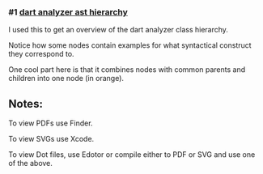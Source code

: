 

### #1 [dart analyzer ast hierarchy](https://github.com/modulovalue/graphs/blob/main/%2301_2023-04-03_astnode_with_examples.pdf)
I used this to get an overview of the dart analyzer class hierarchy. 

Notice how some nodes contain examples for what syntactical construct they correspond to.

One cool part here is that it combines nodes with common parents and children into one node (in orange).

## Notes:

To view PDFs use Finder.

To view SVGs use Xcode.

To view Dot files, use Edotor or compile either to PDF or SVG and use one of the above.
